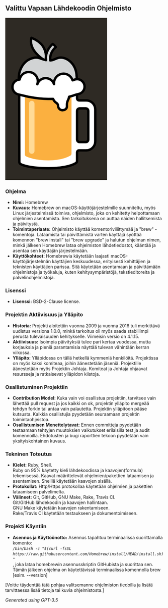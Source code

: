 ## Valittu Vapaan Lähdekoodin Ohjelmisto
![homebrew](./homebrew-social-card.png)
### Ohjelma
- **Nimi:** Homebrew
- **Kuvaus:** Homebrew on macOS-käyttöjärjestelmille suunniteltu, myös Linux järjestelmissä toimiva, ohjelmisto, joka on kehitetty helpottamaan ohjelmien asentamista. Sen tarkoituksena on auttaa näiden hallitsemista ja päivitystä.
- **Toimintaperiaate:** Ohjelmisto käyttää komentoriviliittymää ja "brew" -komentoja. Lataamista tai päivittämistä varten käyttäjä syöttää komennon "brew install" tai "brew upgrade" ja halutun ohjelman nimen, minkä jälkeen Homebrew lataa ohjelmiston lähdetiedostot, kääntää ja asentaa sen käyttäjän järjestelmään.
- **Käyttökohteet:** Homebrewia käytetään laajasti macOS-käyttöjärjestelmän käyttäjien keskuudessa, erityisesti kehittäjien ja teknisten käyttäjien parissa. Sitä käytetään asentamaan ja päivittämään ohjelmistoja ja työkaluja, kuten kehitysympäristöjä, tekstieditoreita ja palvelinohjelmistoja.

### Lisenssi
- **Lisenssi:** BSD-2-Clause license.

### Projektin Aktiivisuus ja Ylläpito
- **Historia:** Projekti aloitettiin vuonna 2009 ja vuonna 2016 tuli merkittävä uudistus versiona 1.0.0, minkä tarkoitus oli myös saada stabiilimpi perusta tulevaisuuden kehitykselle. Viimeisin versio on 4.1.15. 
- **Aktiivisuus:** Isoimpia päivityksiä tulee pari kertaa vuodessa, mutta korjauksia ja pieniä parantamisia näyttää tulevan vähintään kerran viikossa. 
- **Ylläpito:** Ylläpidossa on tällä hetkellä kymmeniä henkilöitä. Projektissa on myös kaksi komiteaa, joihin äänestetään jäseniä. Projektille äänestetään myös Projektin Johtaja. Komiteat ja Johtaja ohjaavat resursseja ja ratkaisevat ylläpidon kiistoja. 

### Osallistuminen Projektiin
- **Contribution Model:** Kuka vain voi osallistua projektiin, tarvitsee vain lähettää pull request ja jos kaikki on ok, projektin ylläpito mergeää tehdyn forkin tai antaa vain palautetta. Projektin ylläpitoon pääse kutsusta. Kaikkia osallistujia pyydetään seuraamaan projektin toimintaohjeistoa. 
- **Osallistumisen Menettelytavat:** Ennen committeja pyydetään testaamaan tehtyjen muutoksien vaikutukset erilaisilla test ja audit komennoilla. Ehdotusten ja bugi raporttien tekoon pyydetään vain yksityiskohtainen kuvaus.

### Tekninen Toteutus
- **Kielet:** Ruby, Shell. <br>
Ruby on 95% käytetty kieli lähdekoodissa ja kaavojen(formula) tekemisessä. Kaavat määrittelevät ohjelmien/pakettien lataamisen ja asentamisen. Shelliä käytetään kaavojen sisällä.
- **Protokollat:** 
Http/Https protokollaa käytetään ohjelmien ja pakettien lataamiseen palvelimelta.  
- **Välineet:** Git, GitHub, GNU Make, Rake, Travis CI. <br>
Git/GitHub lähdekoodin ja kaavojen hallintaan. <br>
GNU Make käytetään kaavojen rakentamiseen. <br>
Rake/Travis CI käytetään testaukseen ja dokumentoimiseen. 

### Projekti Käyntiin
- **Asennus ja Käyttöönotto:** 
Asennus tapahtuu terminaalissa suorittamalla komento: <br>
*`/bin/bash -c "$(curl -fsSL https://raw.githubusercontent.com/Homebrew/install/HEAD/install.sh)"`* <br>
, joka lataa homebrewin asennusskriptin GitHubista ja suorittaa sen. Tämän jälkeen ohjelma on käytettävissä terminaalissa komennolla brew [esim. --version]

[Voitte täydentää tätä pohjaa valitsemanne ohjelmiston tiedoilla ja lisätä tarvittaessa lisää tietoja tai kuvia ohjelmistosta.]

*Generated using GPT-3.5*
